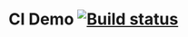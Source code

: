 # CI Demo [![Build status](https://ci.appveyor.com/api/projects/status/lmw6qx3wkmedk8an?svg=true)](https://ci.appveyor.com/project/Ekaterina/testapi-jrjmf)
